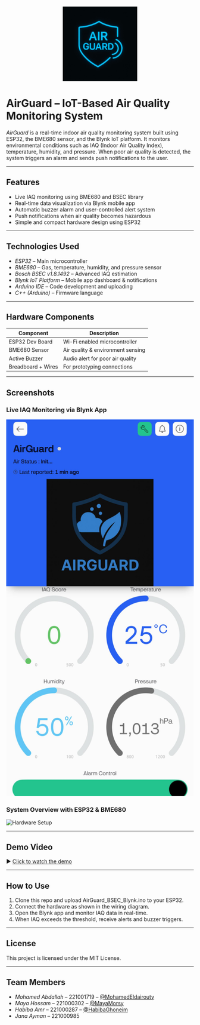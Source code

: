 <p align="center">
  <img src="Images/logo.jpg" width="200" alt="AirGuard Logo">
</p>

# AirGuard – IoT-Based Air Quality Monitoring System

*AirGuard* is a real-time indoor air quality monitoring system built using ESP32, the BME680 sensor, and the Blynk IoT platform. It monitors environmental conditions such as IAQ (Indoor Air Quality Index), temperature, humidity, and pressure. When poor air quality is detected, the system triggers an alarm and sends push notifications to the user.

---

## Features

- Live IAQ monitoring using BME680 and BSEC library
- Real-time data visualization via Blynk mobile app
- Automatic buzzer alarm and user-controlled alert system
- Push notifications when air quality becomes hazardous
- Simple and compact hardware design using ESP32

---

## Technologies Used

- *ESP32* – Main microcontroller
- *BME680* – Gas, temperature, humidity, and pressure sensor
- *Bosch BSEC v1.8.1492* – Advanced IAQ estimation
- *Blynk IoT Platform* – Mobile app dashboard & notifications
- *Arduino IDE* – Code development and uploading
- *C++ (Arduino)* – Firmware language

---

## Hardware Components

| Component        | Description                        |
|------------------|------------------------------------|
| ESP32 Dev Board  | Wi-Fi enabled microcontroller      |
| BME680 Sensor    | Air quality & environment sensing  |
| Active Buzzer    | Audio alert for poor air quality   |
| Breadboard + Wires | For prototyping connections      |

---

## Screenshots

### Live IAQ Monitoring via Blynk App

![App Screenshot](Images/Blynk_App_Dashboard.jpg)

### System Overview with ESP32 & BME680

![Hardware Setup](Images/hardware_demo.jpg)

---

## Demo Video

▶ [Click to watch the demo](Demo_Video/airguard_demo.mp4)

---

## How to Use

1. Clone this repo and upload AirGuard_BSEC_Blynk.ino to your ESP32.
2. Connect the hardware as shown in the wiring diagram.
3. Open the Blynk app and monitor IAQ data in real-time.
4. When IAQ exceeds the threshold, receive alerts and buzzer triggers.

---

## License

This project is licensed under the MIT License.

---

## Team Members

- *Mohamed Abdallah* – 221001719 – [@MohamedEldairouty](https://github.com/MohamedEldairouty)
- *Maya Hossam* – 221000302 – [@MayaMorsy](https://github.com/Mayamorsy) 
- *Habiba Amr* – 221000287 – [@HabibaGhoneim](https://github.com/HabibaGhoneim)
- *Jana Ayman* – 221000985 
